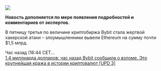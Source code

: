 <!--2025-02-21 18:02:20-->
<div class="yb">
  <div class="rss smaller1 habr"><img src="https://habrastorage.org/getpro/habr/upload_files/b1d/ca1/e9f/b1dca1e9fe7a29fcc354fc270d6b51ba.jpg" /><p><strong>Новость дополняется по мере появления подробностей и комментариев от экспертов.</strong></p><p>В пятницу третья по величине криптобиржа Bybit стала жертвой хакерской атаки – злоумышленники вывели Ethereum на сумму почти $1,5 млрд.</p><p>Час назад (16:44 CET... <br><a class="light" href="https://habr.com/ru/news/884788/?utm_source=habrahabr&utm_medium=rss&utm_campaign=884788">1.4 миллиарда долларов: час назад Bybit сообщила о взломе. Это крупнейшая кража в истории криптовалют [UPD 3]</a></div>
</div>
